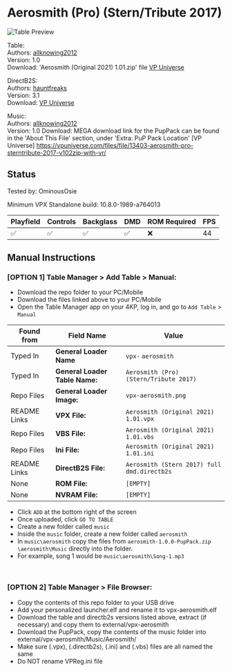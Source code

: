 # Aerosmith (Pro) (Stern/Tribute 2017) 

![Table Preview](../../images/vpx-aerosmith-preview.jpg)

Table:  
Authors: [allknowing2012](https://vpuniverse.com/profile/5615-allknowing2012/)  
Version: 1.0  
Download: 'Aerosmith (Original 2021) 1.01.zip' file [VP Universe](https://vpuniverse.com/files/file/13403-aerosmith-pro-sterntribute-2017-v102zip-with-vr/) 

DirectB2S:  
Authors: [hauntfreaks](https://vpuniverse.com/profile/5216-hauntfreaks/)  
Version: 3.1  
Download: [VP Universe](https://vpuniverse.com/files/file/13413-aerosmith-stern-2017flex-b2s-with-full-dmd/)

Music:  
Authors: [allknowing2012](https://vpuniverse.com/profile/5615-allknowing2012/)  
Version: 1.0 
Download: MEGA download link for the PupPack can be found in the 'About This File' section, under 'Extra: PuP Pack Location'
[VP Universe] https://vpuniverse.com/files/file/13403-aerosmith-pro-sterntribute-2017-v102zip-with-vr/

## Status 

Tested by: OminousOsie

Minimum VPX Standalone build: 10.8.0-1989-a764013

| Playfield | Controls | Backglass | DMD | ROM Required | FPS | 
|-----------|----------|-----------|-----|--------------|-----|
| :white_check_mark: | :white_check_mark: | :white_check_mark: | :white_check_mark: | :x: | 44 |



## Manual Instructions

### [OPTION 1] Table Manager > Add Table > Manual:
- Download the repo folder to your PC/Mobile
- Download the files linked above to your PC/Mobile
- Open the Table Manager app on your 4KP, log in, and go to `Add Table` > `Manual`

| Found from | Field Name | Value 
|-----------|----------|-----------|
| Typed In | **General Loader Name** | `vpx-` `aerosmith` |
| Typed In | **General Loader Table Name:** | `Aerosmith (Pro) (Stern/Tribute 2017)` |
| Repo Files | **General Loader Image:** | `vpx-aerosmith.png` |
| README Links | **VPX File:** | `Aerosmith (Original 2021) 1.01.vpx` |
| Repo Files | **VBS File:** | `Aerosmith (Original 2021) 1.01.vbs` |
| Repo Files | **Ini File:** | `Aerosmith (Original 2021) 1.01.ini` |
| README Links | **DirectB2S File:** | `Aerosmith (Stern 2017) full dmd.directb2s` |
| None | **ROM File:** | `[EMPTY]` | 
| None | **NVRAM File:** | `[EMPTY]` | 

- Click `ADD` at the bottom right of the screen
- Once uploaded, click `GO TO TABLE`
- Create a new folder called `music`
- Inside the `music` folder, create a new folder called `aerosmith`
- In `music\aerosmith` copy the files from `aerosmith-1.0.0-PupPack.zip` `\aerosmith\Music` directly into the folder.
- For example, song 1 would be `music\aerosmith\Song-1.mp3`

<br>

### [OPTION 2] Table Manager > File Browser:

- Copy the contents of this repo folder to your USB drive
- Add your personalized launcher.elf and rename it to vpx-aerosmith.elf
- Download the table and directb2s versions listed above, extract (if necessary) and copy them to external/vpx-aerosmith
- Download the PupPack, copy the contents of the music folder into external/vpx-aerosmith/Music/Aerosmith/
- Make sure (.vpx), (.directb2s), (.ini) and (.vbs) files are all named the same
- Do NOT rename VPReg.ini file
